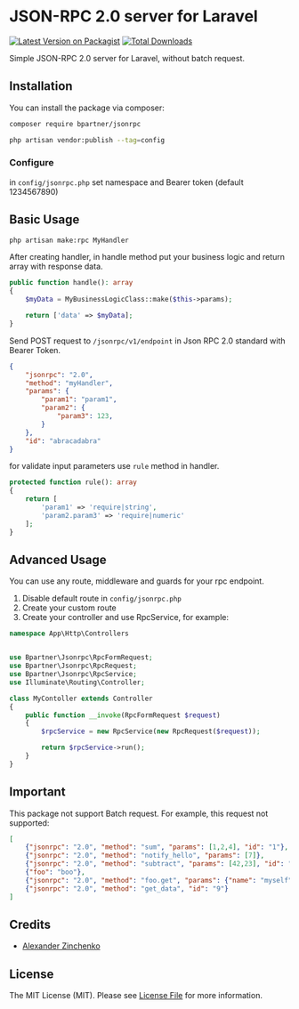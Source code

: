 # JSON-RPC 2.0 server for Laravel

[![Latest Version on Packagist](https://img.shields.io/packagist/v/bpartner/jsonrpc.svg?style=flat-square)](https://packagist.org/packages/bpartner/jsonrpc)
[![Total Downloads](https://img.shields.io/packagist/dt/bpartner/jsonrpc.svg?style=flat-square)](https://packagist.org/packages/bpartner/jsonrpc)

Simple JSON-RPC 2.0 server for Laravel, without batch request.

## Installation

You can install the package via composer:

```bash
composer require bpartner/jsonrpc

php artisan vendor:publish --tag=config
```
### Configure 
in `config/jsonrpc.php` set namespace and Bearer token (default 1234567890)


## Basic Usage

``` bash
php artisan make:rpc MyHandler 
```

After creating handler, in handle method put your business logic and return array with response data.

``` php
public function handle(): array
{
    $myData = MyBusinessLogicClass::make($this->params);

    return ['data' => $myData];
}
```

Send POST request to `/jsonrpc/v1/endpoint` in Json RPC 2.0 standard with Bearer Token.


``` json
{
    "jsonrpc": "2.0",
    "method": "myHandler",
    "params": {
        "param1": "param1",
        "param2": {
            "param3": 123,
        }
    },
    "id": "abracadabra"
}
```
for validate input parameters use `rule` method in handler.

``` php
protected function rule(): array
{
    return [
        'param1' => 'require|string',
        'param2.param3' => 'require|numeric'
    ];
}
```

## Advanced Usage

You can use any route, middleware and guards for your rpc endpoint.

1. Disable default route in `config/jsonrpc.php`
2. Create your custom route
3. Create your controller and use RpcService, for example:

``` php
namespace App\Http\Controllers


use Bpartner\Jsonrpc\RpcFormRequest;
use Bpartner\Jsonrpc\RpcRequest;
use Bpartner\Jsonrpc\RpcService;
use Illuminate\Routing\Controller;

class MyContoller extends Controller
{
    public function __invoke(RpcFormRequest $request)
    {
        $rpcService = new RpcService(new RpcRequest($request));

        return $rpcService->run();
    }
}
```

## Important

This package not support Batch request. 
For example, this request not supported:
``` json
[
    {"jsonrpc": "2.0", "method": "sum", "params": [1,2,4], "id": "1"},
    {"jsonrpc": "2.0", "method": "notify_hello", "params": [7]},
    {"jsonrpc": "2.0", "method": "subtract", "params": [42,23], "id": "2"},
    {"foo": "boo"},
    {"jsonrpc": "2.0", "method": "foo.get", "params": {"name": "myself"}, "id": "5"},
    {"jsonrpc": "2.0", "method": "get_data", "id": "9"} 
]
```

## Credits

- [Alexander Zinchenko](https://github.com/bpartner)


## License

The MIT License (MIT). Please see [License File](LICENSE.md) for more information.
